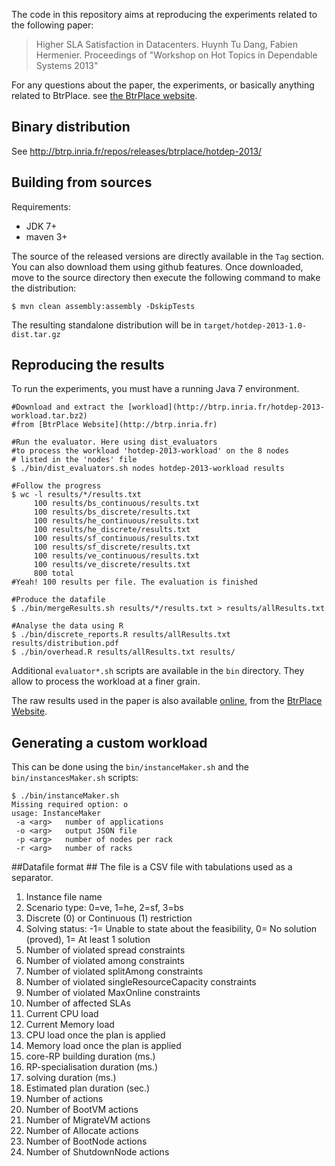 The code in this repository aims at reproducing the experiments related to the following paper:

> Higher SLA Satisfaction in Datacenters. Huynh Tu Dang, Fabien Hermenier.
> Proceedings of "Workshop on Hot Topics in Dependable Systems 2013"

For any questions about the paper, the experiments, or basically anything
related to BtrPlace. see [the BtrPlace website](http://btrp.inria.fr).

## Binary distribution ##

See http://btrp.inria.fr/repos/releases/btrplace/hotdep-2013/

## Building from sources ##

Requirements:
* JDK 7+
* maven 3+

The source of the released versions are directly available in the `Tag` section.
You can also download them using github features.
Once downloaded, move to the source directory then execute the following command
to make the distribution:

    $ mvn clean assembly:assembly -DskipTests

The resulting standalone distribution will be in `target/hotdep-2013-1.0-dist.tar.gz`

## Reproducing the results ##

To run the experiments, you must have a running Java 7 environment.

```
#Download and extract the [workload](http://btrp.inria.fr/hotdep-2013-workload.tar.bz2)
#from [BtrPlace Website](http://btrp.inria.fr)

#Run the evaluator. Here using dist_evaluators
#to process the workload 'hotdep-2013-workload' on the 8 nodes
# listed in the 'nodes' file
$ ./bin/dist_evaluators.sh nodes hotdep-2013-workload results

#Follow the progress
$ wc -l results/*/results.txt
     100 results/bs_continuous/results.txt
     100 results/bs_discrete/results.txt
     100 results/he_continuous/results.txt
     100 results/he_discrete/results.txt
     100 results/sf_continuous/results.txt
     100 results/sf_discrete/results.txt
     100 results/ve_continuous/results.txt
     100 results/ve_discrete/results.txt
     800 total
#Yeah! 100 results per file. The evaluation is finished

#Produce the datafile
$ ./bin/mergeResults.sh results/*/results.txt > results/allResults.txt

#Analyse the data using R
$ ./bin/discrete_reports.R results/allResults.txt results/distribution.pdf
$ ./bin/overhead.R results/allResults.txt results/
```

Additional `evaluator*.sh` scripts are available in the `bin` directory. They
allow to process the workload at a finer grain.

The raw results used in the paper is also available [online](http://btrp.inria.fr/pubs/hotdep-2013-results.tar.bz2),
from the [BtrPlace Website](http://btrp.inria.fr).
## Generating a custom workload ##

This can be done using the `bin/instanceMaker.sh` and the `bin/instancesMaker.sh` scripts:

```
$ ./bin/instanceMaker.sh
Missing required option: o
usage: InstanceMaker
 -a <arg>   number of applications
 -o <arg>   output JSON file
 -p <arg>   number of nodes per rack
 -r <arg>   number of racks
```

##Datafile format ##
The file is a CSV file with tabulations used as a separator.

1. Instance file name
2. Scenario type: 0=ve, 1=he, 2=sf, 3=bs
3. Discrete (0) or Continuous (1) restriction
4. Solving status: -1= Unable to state about the feasibility, 0= No solution (proved), 1= At least 1 solution
5. Number of violated spread constraints
6. Number of violated among constraints
7. Number of violated splitAmong constraints
8. Number of violated singleResourceCapacity constraints
9. Number of violated MaxOnline constraints
10. Number of affected SLAs
11. Current CPU load
12. Current Memory load
13. CPU load once the plan is applied
14. Memory load once the plan is applied
15. core-RP building duration (ms.)
16. RP-specialisation duration (ms.)
17. solving duration (ms.)
18. Estimated plan duration (sec.)
19. Number of actions
20. Number of BootVM actions
21. Number of MigrateVM actions
22. Number of Allocate actions
23. Number of BootNode actions
24. Number of ShutdownNode actions